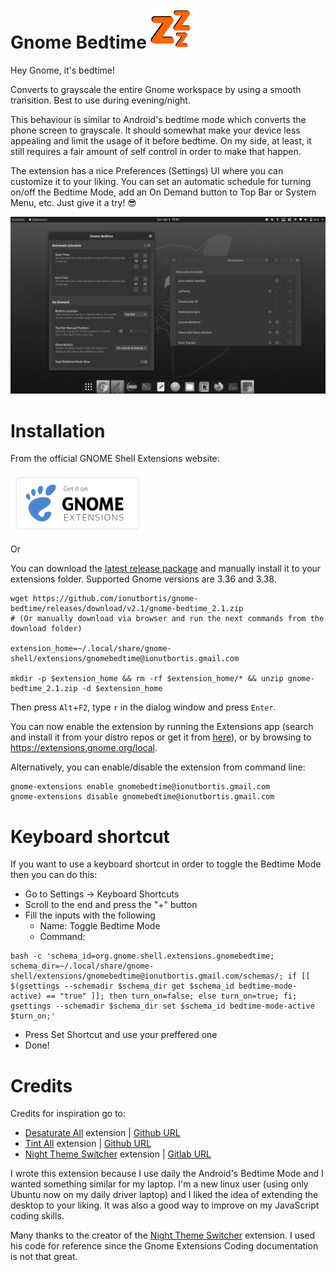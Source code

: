 [EGO]:https://extensions.gnome.org/extension/4012/gnome-bedtime/

# Gnome Bedtime  ![](./extras/images/gnome-bedtime-icon.svg)

Hey Gnome, it's bedtime! 

Converts to grayscale the entire Gnome workspace by using a smooth transition. Best to use during evening/night.

This behaviour is similar to Android's bedtime mode which converts the phone screen to grayscale. It should somewhat make your device less appealing and limit the usage of it before bedtime. On my side, at least, it still requires a fair amount of self control in order to make that happen. 

The extension has a nice Preferences (Settings) UI where you can customize it to your liking. You can set an automatic schedule for turning on/off the Bedtime Mode, add an On Demand button to Top Bar or System Menu, etc. Just give it a try! :sunglasses:

![](./extras/images/screenshot.png)

# Installation

From the official GNOME Shell Extensions website:

[<img src="https://raw.githubusercontent.com/andyholmes/gnome-shell-extensions-badge/master/get-it-on-ego.svg?sanitize=true" alt="Get it on GNOME Extensions" height="100" align="middle">][EGO]

Or

[LATEST]:https://github.com/ionutbortis/gnome-bedtime/releases/download/v2.1/gnome-bedtime_2.1.zip

You can download the [latest release package][LATEST] and manually install it to your extensions folder. Supported Gnome versions are 3.36 and 3.38.

```
wget https://github.com/ionutbortis/gnome-bedtime/releases/download/v2.1/gnome-bedtime_2.1.zip
# (Or manually download via browser and run the next commands from the download folder)

extension_home=~/.local/share/gnome-shell/extensions/gnomebedtime@ionutbortis.gmail.com

mkdir -p $extension_home && rm -rf $extension_home/* && unzip gnome-bedtime_2.1.zip -d $extension_home
```

Then press `Alt`+`F2`, type `r` in the dialog window and press `Enter`.

You can now enable the extension by running the Extensions app (search and install it from your distro repos or get it from [here](https://flathub.org/apps/details/org.gnome.Extensions)), or by
browsing to https://extensions.gnome.org/local.

Alternatively, you can enable/disable the extension from command line:
```
gnome-extensions enable gnomebedtime@ionutbortis.gmail.com
gnome-extensions disable gnomebedtime@ionutbortis.gmail.com
```

# Keyboard shortcut

If you want to use a keyboard shortcut in order to toggle the Bedtime Mode then you can do this:
* Go to Settings -> Keyboard Shortcuts
* Scroll to the end and press the "+" button
* Fill the inputs with the following
  * Name: Toggle Bedtime Mode
  * Command:
```
bash -c 'schema_id=org.gnome.shell.extensions.gnomebedtime; schema_dir=~/.local/share/gnome-shell/extensions/gnomebedtime@ionutbortis.gmail.com/schemas/; if [[ $(gsettings --schemadir $schema_dir get $schema_id bedtime-mode-active) == "true" ]]; then turn_on=false; else turn_on=true; fi; gsettings --schemadir $schema_dir set $schema_id bedtime-mode-active $turn_on;'
```
  * Press Set Shortcut and use your preffered one
  * Done!


# Credits 

Credits for inspiration go to:
* [Desaturate All](https://extensions.gnome.org/extension/1102/desaturate-all/) extension | [Github URL](https://github.com/laerne/desaturate_all)
* [Tint All](https://extensions.gnome.org/extension/1471/tint-all/) extension | [Github URL](https://github.com/amarovita/tint-all)
* [Night Theme Switcher](https://extensions.gnome.org/extension/2236/night-theme-switcher/) extension | [Gitlab URL](https://gitlab.com/rmnvgr/nightthemeswitcher-gnome-shell-extension/)

I wrote this extension because I use daily the Android's Bedtime Mode and I wanted something similar for my laptop. I'm a new linux user (using only Ubuntu now on my daily driver laptop) and I liked the idea of extending the desktop to your liking. It was also a good way to improve on my JavaScript coding skills.

Many thanks to the creator of the [Night Theme Switcher](https://gitlab.com/rmnvgr/nightthemeswitcher-gnome-shell-extension/) extension. I used his code for reference since the Gnome Extensions Coding documentation is not that great.

